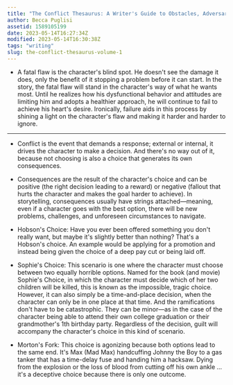 ```yaml
---
title: "The Conflict Thesaurus: A Writer's Guide to Obstacles, Adversaries, and Inner Struggles (Volume 1)"
author: Becca Puglisi
assetid: 1589105199
date: 2023-05-14T16:27:34Z
modified: 2023-05-14T16:30:38Z
tags: "writing"
slug: the-conflict-thesaurus-volume-1
---
```


*  A fatal flaw is the character's blind spot. He doesn't see the damage it does, only the benefit of it stopping a problem before it can start. In the story, the fatal flaw will stand in the character's way of what he wants most. Until he realizes how his dysfunctional behavior and attitudes are limiting him and adopts a healthier approach, he will continue to fail to achieve his heart's desire. Ironically, failure aids in this process by shining a light on the character's flaw and making it harder and harder to ignore.

---

*  Conflict is the event that demands a response; external or internal, it drives the character to make a decision. And there's no way out of it, because not choosing is also a choice that generates its own consequences.

*  Consequences are the result of the character's choice and can be positive (the right decision leading to a reward) or negative (fallout that hurts the character and makes the goal harder to achieve). In storytelling, consequences usually have strings attached—meaning, even if a character goes with the best option, there will be new problems, challenges, and unforeseen circumstances to navigate.

*  Hobson's Choice: Have you ever been offered something you don't really want, but maybe it's slightly better than nothing? That's a Hobson's choice. An example would be applying for a promotion and instead being given the choice of a deep pay cut or being laid off.

*  Sophie's Choice: This scenario is one where the character must choose between two equally horrible options. Named for the book (and movie) Sophie's Choice, in which the character must decide which of her two children will be killed, this is known as the impossible, tragic choice. However, it can also simply be a time-and-place decision, when the character can only be in one place at that time. And the ramifications don't have to be catastrophic. They can be minor—as in the case of the character being able to attend their own college graduation or their grandmother's 1th birthday party. Regardless of the decision, guilt will accompany the character's choice in this kind of scenario.

*  Morton's Fork: This choice is agonizing because both options lead to the same end. It's Max (Mad Max) handcuffing Johnny the Boy to a gas tanker that has a time-delay fuse and handing him a hacksaw. Dying from the explosion or the loss of blood from cutting off his own ankle … it's a deceptive choice because there is only one outcome.

